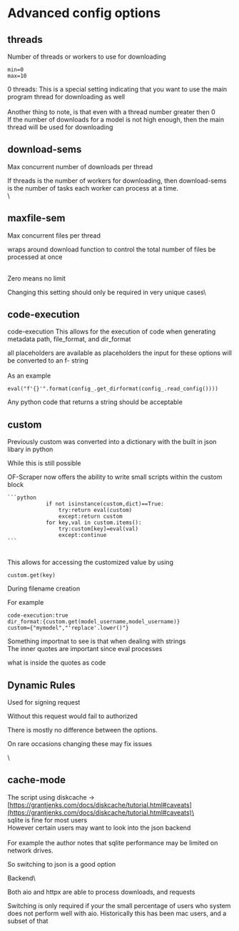 # Advanced config options

##



## threads

Number of threads or workers to use for downloading

```
min=0
max=10
```

0 threads: This is a special setting indicating that you want to use the main program thread for downloading as well\
\
Another thing to note, is that even with a thread number greater then 0\
If the number of downloads for a model is not high enough, then the main thread will be used for downloading



## download-sems

Max concurrent number of downloads per thread

If threads is the number of workers for downloading, then download-sems is the number of tasks each worker can process at a time.\
\


## maxfile-sem

Max concurrent files per thread

wraps around download function to control the total number of files be processed at once

\
Zero means no limit

Changing this setting should only be required in very unique cases\




## code-execution

code-execution This allows for the execution of code when generating metadata path, file\_format, and dir\_format

all placeholders are available as placeholders the input for these options will be converted to an f- string\
\
As an example

```
eval("f'{}'".format(config_.get_dirformat(config_.read_config())))
```

Any python code that returns a string should be acceptable

## custom

Previously custom was converted into a dictionary with the built in json libary in python

While  this is still possible

OF-Scraper now offers the ability to write small scripts within the custom block



````
```python
            if not isinstance(custom,dict)==True:
                try:return eval(custom)
                except:return custom
            for key,val in custom.items():
                try:custom[key]=eval(val)
                except:continue
```
````

\
This allows for accessing the customized value by using



```
custom.get(key)
```

During filename creation



For example&#x20;

```
code-execution:true
dir_format:{custom.get(model_username,model_username)}
custom={"mymodel","'replace'.lower()"}
```

Something importnat to see is that when dealing with strings\
The inner quotes are important since eval processes&#x20;

what is inside the quotes as code



## Dynamic Rules

Used for signing request

Without this request would fail to authorized



There is mostly no difference between the options.

On rare occasions  changing these may fix issues



\


## cache-mode

The script using diskcache -> [https://grantjenks.com/docs/diskcache/tutorial.html#caveats](https://grantjenks.com/docs/diskcache/tutorial.html#caveats)\
\
sqlite is fine for most users\
However certain users may want to look into the json backend\
\
For example the author notes that sqlite performance may be limited on network drives.

So switching to json is a good option&#x20;



Backend\



Both aio and httpx are able to process downloads, and requests

Switching is only required if your the small percentage of users who system does not perform well with aio. Historically this has been mac users, and a subset of that

